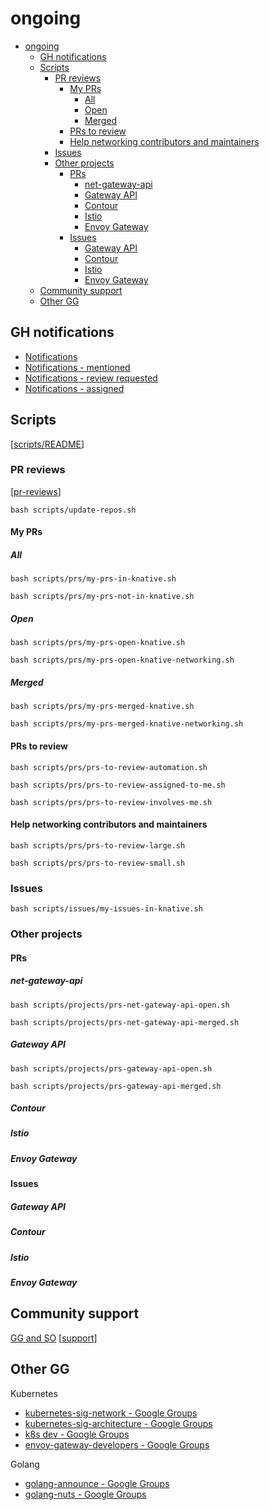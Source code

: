 # ongoing

- [ongoing](#ongoing)
  - [GH notifications](#gh-notifications)
  - [Scripts](#scripts)
    - [PR reviews](#pr-reviews)
      - [My PRs](#my-prs)
        - [All](#all)
        - [Open](#open)
        - [Merged](#merged)
      - [PRs to review](#prs-to-review)
      - [Help networking contributors and maintainers](#help-networking-contributors-and-maintainers)
    - [Issues](#issues)
    - [Other projects](#other-projects)
      - [PRs](#prs)
        - [net-gateway-api](#net-gateway-api)
        - [Gateway API](#gateway-api)
        - [Contour](#contour)
        - [Istio](#istio)
        - [Envoy Gateway](#envoy-gateway)
      - [Issues](#issues-1)
        - [Gateway API](#gateway-api-1)
        - [Contour](#contour-1)
        - [Istio](#istio-1)
        - [Envoy Gateway](#envoy-gateway-1)
  - [Community support](#community-support)
  - [Other GG](#other-gg)



## GH notifications
- [Notifications](https://github.com/notifications?query=is%3Aunread)
- [Notifications - mentioned](https://github.com/notifications?query=reason%3Amention)
- [Notifications - review requested](https://github.com/notifications?query=reason%3Areview-requested)
- [Notifications - assigned](https://github.com/notifications?query=reason%3Aassign)

## Scripts
[[scripts/README]]
### PR reviews
[[pr-reviews]]
```
bash scripts/update-repos.sh
```

#### My PRs
##### All
```
bash scripts/prs/my-prs-in-knative.sh
```
```
bash scripts/prs/my-prs-not-in-knative.sh
```

##### Open
```
bash scripts/prs/my-prs-open-knative.sh
```
```
bash scripts/prs/my-prs-open-knative-networking.sh
```

##### Merged
```
bash scripts/prs/my-prs-merged-knative.sh
```
```
bash scripts/prs/my-prs-merged-knative-networking.sh
```

#### PRs to review
```
bash scripts/prs/prs-to-review-automation.sh
```
```
bash scripts/prs/prs-to-review-assigned-to-me.sh
```
```
bash scripts/prs/prs-to-review-involves-me.sh
```
#### Help networking contributors and maintainers
```
bash scripts/prs/prs-to-review-large.sh
```
```
bash scripts/prs/prs-to-review-small.sh
```

### Issues
```
bash scripts/issues/my-issues-in-knative.sh
```

### Other projects
#### PRs
##### net-gateway-api
```
bash scripts/projects/prs-net-gateway-api-open.sh
```
```
bash scripts/projects/prs-net-gateway-api-merged.sh
```
##### Gateway API
```
bash scripts/projects/prs-gateway-api-open.sh
```
```
bash scripts/projects/prs-gateway-api-merged.sh
```

##### Contour

##### Istio

##### Envoy Gateway

#### Issues
##### Gateway API
##### Contour

##### Istio

##### Envoy Gateway

## Community support
[GG and SO](https://raindrop.io/carlisia/community-support-24917036) [[support]]

## Other GG
Kubernetes
- [kubernetes-sig-network - Google Groups](https://groups.google.com/g/kubernetes-sig-network)
- [kubernetes-sig-architecture - Google Groups](https://groups.google.com/g/kubernetes-sig-architecture)
- [k8s dev - Google Groups](https://groups.google.com/a/kubernetes.io/g/dev)
- [envoy-gateway-developers - Google Groups](https://groups.google.com/g/envoy-gateway-developers)

Golang
- [golang-announce - Google Groups](https://groups.google.com/g/golang-announce)
- [golang-nuts - Google Groups](https://groups.google.com/g/golang-nuts)

[//begin]: # "Autogenerated link references for markdown compatibility"
[scripts/README]: ../scripts/README.md "scripts"
[pr-reviews]: ../contributions/pr-reviews.md "pr reviews"
[support]: support.md "support"
[//end]: # "Autogenerated link references"